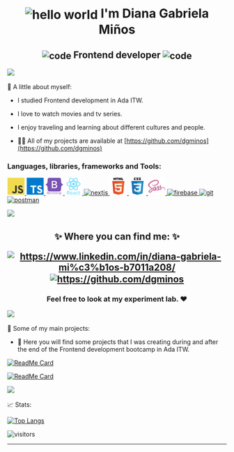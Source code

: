 
<h1 align="center"> <img align="center" src="https://media.giphy.com/media/j6ZhcAyUctYrj2ueBi/giphy.gif" alt="hello world" width="70" height="70"> I'm Diana Gabriela Miños 
</h1> 
<h2 align="center"> <img align="center" src="https://media.giphy.com/media/lr1QZ7prMwwkqSSVLa/giphy.gif" alt="code" width="70" height="70"> Frontend developer 
<img align="center" src="https://media.giphy.com/media/lr1QZ7prMwwkqSSVLa/giphy.gif" alt="code" width="70" height="70">
</h2>

<img src="https://yata-apix-a9caea66-ad78-425f-aa08-e292558ebb65.lss.locawebcorp.com.br/b7c7dbff38ae4f419c94ce8d2254b9d9.png"> 

<span align="center"> 👧 A little about myself: 

- I studied Frontend development in Ada ITW.
- I love to watch movies and tv series.
- I enjoy traveling and learning about different cultures and people.

- 👨‍💻 All of my projects are available at [https://github.com/dgminos](https://github.com/dgminos) </span>


<h3>Languages, libraries, frameworks and Tools:</h3>

<p>
    <a href="https://developer.mozilla.org/en-US/docs/Web/JavaScript" target="_blank" rel="noreferrer"> <img src="https://raw.githubusercontent.com/devicons/devicon/master/icons/javascript/javascript-original.svg" alt="javascript" width="40" height="40"/> 
  </a>
    <a href="https://www.typescriptlang.org/" target="_blank" rel="noreferrer"> <img src="https://raw.githubusercontent.com/devicons/devicon/master/icons/typescript/typescript-original.svg" alt="typescript" width="40" height="40"/> 
  </a> 
  <a href="https://getbootstrap.com" target="_blank" rel="noreferrer"> <img src="https://raw.githubusercontent.com/devicons/devicon/master/icons/bootstrap/bootstrap-plain-wordmark.svg" alt="bootstrap" width="40" height="40"/>
  </a> 
    <a href="https://reactjs.org/" target="_blank" rel="noreferrer"> <img src="https://raw.githubusercontent.com/devicons/devicon/master/icons/react/react-original-wordmark.svg" alt="react" width="40" height="40"/> 
  </a>
   <a href="https://nextjs.org/" target="_blank" rel="noreferrer"> <img src="https://cdn.worldvectorlogo.com/logos/nextjs-2.svg" alt="nextjs" width="40" height="40"/> 
  </a>
    <a href="https://www.w3.org/html/" target="_blank" rel="noreferrer"> <img src="https://raw.githubusercontent.com/devicons/devicon/master/icons/html5/html5-original-wordmark.svg" alt="html5" width="40" height="40"/> 
  </a> 
  <a href="https://www.w3schools.com/css/" target="_blank" rel="noreferrer"> <img src="https://raw.githubusercontent.com/devicons/devicon/master/icons/css3/css3-original-wordmark.svg" alt="css3" width="40" height="40"/> 
  </a> 
    <a href="https://sass-lang.com" target="_blank" rel="noreferrer"> <img src="https://raw.githubusercontent.com/devicons/devicon/master/icons/sass/sass-original.svg" alt="sass" width="40" height="40"/>
  </a>
  <a href="https://firebase.google.com/" target="_blank" rel="noreferrer"> <img src="https://www.vectorlogo.zone/logos/firebase/firebase-icon.svg" alt="firebase" width="40" height="40"/> 
  </a> 
  <a href="https://git-scm.com/" target="_blank" rel="noreferrer"> <img src="https://www.vectorlogo.zone/logos/git-scm/git-scm-icon.svg" alt="git" width="40" height="40"/> 
  </a>  
  <a href="https://postman.com" target="_blank" rel="noreferrer"> <img src="https://www.vectorlogo.zone/logos/getpostman/getpostman-icon.svg" alt="postman" width="40" height="40"/> 
  </a>  
</p>

<img src="https://yata-apix-a9caea66-ad78-425f-aa08-e292558ebb65.lss.locawebcorp.com.br/b7c7dbff38ae4f419c94ce8d2254b9d9.png"> 

<h2 align="center">
✨ Where you can find me: ✨
 
   <p align="center">
<a href="https://www.linkedin.com/in/diana-gabriela-mi%c3%b1os-b7011a208/" target="blank"><img align="center" src="https://media.giphy.com/media/HQTYdpx1yhxWpugAi2/giphy.gif" alt="https://www.linkedin.com/in/diana-gabriela-mi%c3%b1os-b7011a208/" height="40" width="40" /></a>
<a href="https://github.com/dgminos" target="blank"><img align="center" src="https://media.giphy.com/media/CwTvSiWflgCGKgz5eb/giphy.gif" alt="https://github.com/dgminos" height="40" width="40" /></a>
  </p>
</h2>

<h3 align="center"><strong> Feel free to look at my experiment lab. ❤ </strong> </h3>

<img src="https://yata-apix-a9caea66-ad78-425f-aa08-e292558ebb65.lss.locawebcorp.com.br/b7c7dbff38ae4f419c94ce8d2254b9d9.png"> 


🚀 Some of my main projects:

- 🔭 Here you will find some projects that I was creating during and after the end of the Frontend development bootcamp in Ada ITW.

[![ReadMe Card](https://github-readme-stats.vercel.app/api/pin/?username=dgminos&repo=movie-app)](https://github.com/dgminos/movie-app)

[![ReadMe Card](https://github-readme-stats.vercel.app/api/pin/?username=CuquLab&repo=Cuqu)](https://github.com/CuquLab/Cuqu)

<img src="https://yata-apix-a9caea66-ad78-425f-aa08-e292558ebb65.lss.locawebcorp.com.br/b7c7dbff38ae4f419c94ce8d2254b9d9.png"> 

📈 Stats:

[![Top Langs](https://github-readme-stats.vercel.app/api/top-langs/?username=dgminos&layout=compact)](https://github.com/dgminos/github-readme-stats)

![visitors](https://visitor-badge.glitch.me/badge?page_id=dgminos)

<hr>
